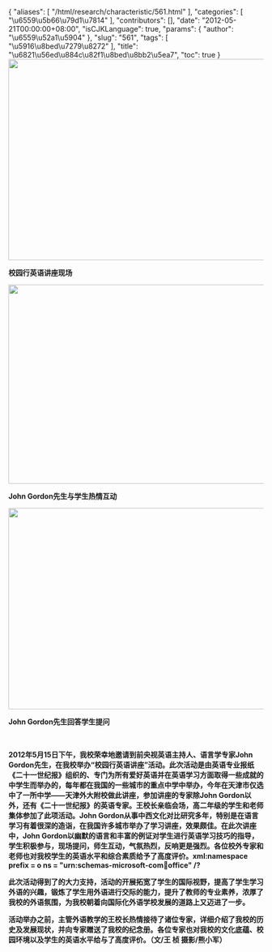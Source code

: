 {
    "aliases": [
        "/html/research/characteristic/561.html"
    ],
    "categories": [
        "\u6559\u5b66\u79d1\u7814"
    ],
    "contributors": [],
    "date": "2012-05-21T00:00:00+08:00",
    "isCJKLanguage": true,
    "params": {
        "author": "\u6559\u52a1\u5904"
    },
    "slug": "561",
    "tags": [
        "\u5916\u8bed\u7279\u8272"
    ],
    "title": "\u6821\u56ed\u884c\u82f1\u8bed\u8bb2\u5ea7",
    "toc": true
}
**<img
    src="https://cdn.tfls.online/mirror/full/d7141435a5f7bee076373669a2c7403bfb4269bb.jpg"
    style="display:block;margin-left:auto;margin-right:auto;"
    decoding="async"
    fetchpriority="auto"
    loading="lazy"
    height="397"
    width="600"
/>**

**校园行英语讲座现场**

**<img
    src="https://cdn.tfls.online/mirror/full/74f1d3155641563fb0720a29ac872720f2ef2ac3.jpg"
    style="display:block;margin-left:auto;margin-right:auto;"
    decoding="async"
    fetchpriority="auto"
    loading="lazy"
    height="393"
    width="600"
/>**

**John Gordon先生与学生热情互动**

**<img
    src="https://cdn.tfls.online/mirror/full/7ed3b11a58e11b62d43a193f3f5f19d42cb2b3a0.jpg"
    style="display:block;margin-left:auto;margin-right:auto;"
    decoding="async"
    fetchpriority="auto"
    loading="lazy"
    height="397"
    width="600"
/>**

**John Gordon先生回答学生提问**

 

**2012年5月15日下午，我校荣幸地邀请到前央视英语主持人、语言学专家John Gordon先生，在我校举办“校园行英语讲座”活动。此次活动是由英语专业报纸《二十一世纪报》组织的、专门为所有爱好英语并在英语学习方面取得一些成就的中学生而举办的，每年都在我国的一些城市的重点中学中举办，今年在天津市仅选中了一所中学——天津外大附校做此讲座，参加讲座的专家除John Gordon以外，还有《二十一世纪报》的英语专家。王校长亲临会场，高二年级的学生和老师集体参加了此项活动。John Gordon从事中西文化对比研究多年，特别是在语言学习有着很深的造诣，在我国许多城市举办了学习讲座，效果颇佳。在此次讲座中，John Gordon以幽默的语言和丰富的例证对学生进行英语学习技巧的指导，学生积极参与，现场提问，师生互动，气氛热烈，反响更是强烈。各位校外专家和老师也对我校学生的英语水平和综合素质给予了高度评价。xml:namespace prefix = o ns = "urn:schemas-microsoft-com:office:office" /?**

**此次活动得到了的大力支持，活动的开展拓宽了学生的国际视野，提高了学生学习外语的兴趣，锻炼了学生用外语进行交际的能力，提升了教师的专业素养，浓厚了我校的外语氛围，为我校朝着向国际化外语学校发展的道路上又迈进了一步。** 

**活动举办之前，主管外语教学的王校长热情接待了诸位专家，详细介绍了我校的历史及发展现状，并向专家赠送了我校的纪念册。各位专家也对我校的文化底蕴、校园环境以及学生的英语水平给与了高度评价。（文/王 桢 摄影/熊小军）**

